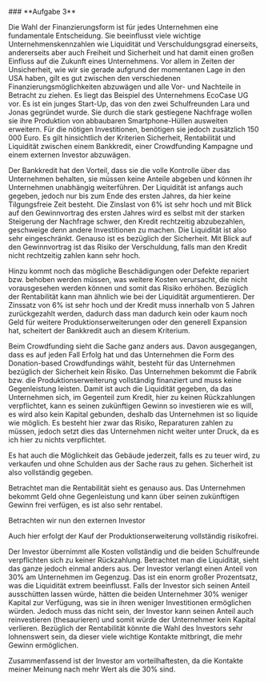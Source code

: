 \### \*\*Aufgabe 3\*\*



Die Wahl der Finanzierungsform ist für jedes Unternehmen eine fundamentale Entscheidung. Sie beeinflusst viele wichtige Unternehmenskennzahlen wie Liquidität und Verschuldungsgrad einerseits, andererseits aber auch Freiheit und Sicherheit und hat damit einen großen Einfluss auf die Zukunft eines Unternehmens. Vor allem in Zeiten der Unsicherheit, wie wir sie gerade aufgrund der momentanen Lage in den USA haben, gilt es gut zwischen den verschiedenen Finanzierungsmöglichkeiten abzuwägen und alle Vor- und Nachteile in Betracht zu ziehen. Es liegt das Beispiel des Unternehmens EcoCase UG vor. Es ist ein junges Start-Up, das von den zwei Schulfreunden Lara und Jonas gegründet wurde. Sie durch die stark gestiegene Nachfrage wollen sie ihre Produktion von abbaubaren Smartphone-Hüllen ausweiten erweitern. Für die nötigen Investitionen, benötigen sie jedoch zusätzlich 150 000 Euro. Es gilt hinsichtlich der Kriterien Sicherheit, Rentabilität und Liquidität zwischen einem Bankkredit, einer Crowdfunding Kampagne und einem externen Investor abzuwägen.



Der Bankkredit hat den Vorteil, dass sie die volle Kontrolle über das Unternehmen behalten, sie müssen keine Anteile abgeben und können ihr Unternehmen unabhängig weiterführen. Der Liquidität ist anfangs auch gegeben, jedoch nur bis zum Ende des ersten Jahres, da hier keine Tilgungsfreie Zeit besteht. Die Zinslast von 6% ist sehr hoch und mit Blick auf den Gewinnvortrag des ersten Jahres wird es selbst mit der starken Steigerung der Nachfrage schwer, den Kredit rechtzeitig abzubezahlen, geschweige denn andere Investitionen zu machen. Die Liquidität ist also sehr eingeschränkt. Genauso ist es bezüglich der Sicherheit. Mit Blick auf den Gewinnvortrag ist das Risiko der Verschuldung, falls man den Kredit nicht rechtzeitig zahlen kann sehr hoch.

Hinzu kommt noch das mögliche Beschädigungen oder Defekte repariert bzw. behoben werden müssen, was weitere Kosten verursacht, die nicht vorausgesehen werden können und somit das Risiko erhöhen. Bezüglich der Rentabilität kann man ähnlich wie bei der Liquidität argumentieren. Der Zinssatz von 6% ist sehr hoch und der Kredit muss innerhalb von 5 Jahren zurückgezahlt werden, dadurch dass man dadurch kein oder kaum noch Geld für weitere Produktionserweiterungen oder den generell Expansion hat, scheitert der Bankkredit auch an diesem Kriterium.



Beim Crowdfunding sieht die Sache ganz anders aus. Davon ausgegangen, dass es auf jeden Fall Erfolg hat und das Unternehmen die Form des Donation-based Crowdfundings wählt, besteht für das Unternehmen bezüglich der Sicherheit kein Risiko. Das Unternehmen bekommt die Fabrik bzw. die Produktionserweiterung vollständig finanziert und muss keine Gegenleistung leisten. Damit ist auch die Liquidität gegeben, da das Unternehmen sich, im Gegenteil zum Kredit, hier zu keinen Rückzahlungen verpflichtet, kann es seinen zukünftigen Gewinn so investieren wie es will, es wird also kein Kapital gebunden, deshalb das Unternehmen ist so liquide wie möglich. Es besteht hier zwar das Risiko, Reparaturen zahlen zu müssen, jedoch setzt dies das Unternehmen nicht weiter unter Druck, da es ich hier zu nichts verpflichtet.

Es hat auch die Möglichkeit das Gebäude jederzeit, falls es zu teuer wird, zu verkaufen und ohne Schulden aus der Sache raus zu gehen. Sicherheit ist also vollständig gegeben.

Betrachtet man die Rentabilität sieht es genauso aus. Das Unternehmen bekommt Geld ohne Gegenleistung und kann über seinen zukünftigen Gewinn frei verfügen, es ist also sehr rentabel.



Betrachten wir nun den externen Investor

Auch hier erfolgt der Kauf der Produktionserweiterung vollständig risikofrei.

Der Investor übernimmt alle Kosten vollständig und die beiden Schulfreunde verpflichten sich zu keiner Rückzahlung. Betrachtet man die Liquidität, sieht das ganze jedoch einmal anders aus. Der Investor verlangt einen Anteil von 30% am Unternehmen im Gegenzug. Das ist ein enorm großer Prozentsatz, was die Liquidität extrem beeinflusst. Falls der Investor sich seinen Anteil ausschütten lassen würde, hätten die beiden Unternehmer 30% weniger Kapital zur Verfügung, was sie in ihren weniger Investitionen ermöglichen würden. Jedoch muss das nicht sein, der Investor kann seinen Anteil auch reinvestieren (thesaurieren) und somit würde der Unternehmer kein Kapital verlieren. Bezüglich der Rentabilität könnte die Wahl des Investors sehr lohnenswert sein, da dieser viele wichtige Kontakte mitbringt, die mehr Gewinn ermöglichen.



Zusammenfassend ist der Investor am vorteilhaftesten, da die Kontakte meiner Meinung nach mehr Wert als die 30% sind.

